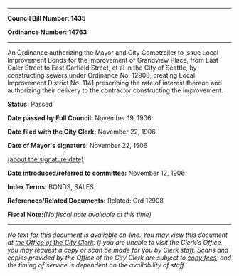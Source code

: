 

********

**Council Bill Number: 1435**
   
**Ordinance Number: 14763**
********

 An Ordinance authorizing the Mayor and City Comptroller to issue Local Improvement Bonds for the improvement of Grandview Place, from East Galer Street to East Garfield Street, et al in the City of Seattle, by constructing sewers under Ordinance No. 12908, creating Local Improvement District No. 1141 prescribing the rate of interest thereon and authorizing their delivery to the contractor constructing the improvement.

**Status:** Passed
   
**Date passed by Full Council:** November 19, 1906
   
**Date filed with the City Clerk:** November 22, 1906
   
**Date of Mayor's signature:** November 22, 1906
   
[(about the signature date)](/~public/approvaldate.htm)
   
   
   
**Date introduced/referred to committee:** November 12, 1906
   
   
**Index Terms:** BONDS, SALES

**References/Related Documents:** Related: Ord 12908

**Fiscal Note:**_(No fiscal note available at this time)_
********

_No text for this document is available on-line. You may view this document at [the Office of the City Clerk](http://www.seattle.gov/leg/clerk/contactUs.htm). If you are unable to visit the Clerk's Office, you may request a copy or scan be made for you by Clerk staff. Scans and copies provided by the Office of the City Clerk are subject to [copy fees](http://clerk.seattle.gov/~public/clerkfees.htm), and the timing of service is dependent on the availability of staff._

